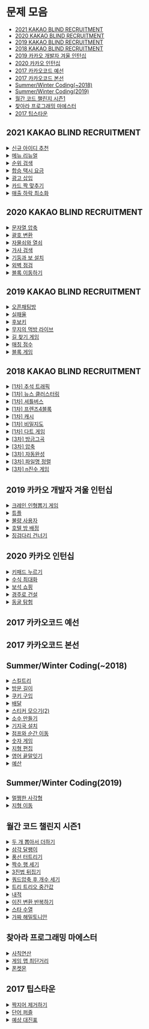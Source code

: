 # 문제 모음
* [2021 KAKAO BLIND RECRUITMENT]()
* [2020 KAKAO BLIND RECRUITMENT]()
* [2019 KAKAO BLIND RECRUITMENT]()
* [2018 KAKAO BLIND RECRUITMENT]()
* [2019 카카오 개발자 겨울 인턴십]()
* [2020 카카오 인턴십]()
* [2017 카카오코드 예선]()
* [2017 카카오코드 본선]()
* [Summer/Winter Coding(~2018)]()
* [Summer/Winter Coding(2019)]()
* [월간 코드 챌린지 시즌1]()
* [찾아라 프로그래밍 마에스터]()
* [2017 팁스타운]()



## 2021 KAKAO BLIND RECRUITMENT

<details>
    <summary><a href="https://programmers.co.kr/learn/courses/30/lessons/72410">신규 아이디 추천</a></summary>
        
```javascript
function solution(new_id) {
    let answer = new_id.toLowerCase();
    let len = 0;
    answer = answer.replace(/[^-_\.a-z0-9]/g, '');
    answer = answer.replace(/\.\.+/g, '.');
    answer = checkPeriod(answer);
    
    len = answer.length;
    if (!len) {
        answer = 'a';
    } else if (len >= 16) {
        answer = answer.slice(0, 15);
        answer = checkPeriod(answer);
    }
    
    len = answer.length;
    if (len <= 2) {
        answer = answer + answer[len - 1].repeat(3 - len);
    }
    
    return answer;
}

function checkPeriod(str) {
    str = str.replace(/^\./, '');
    str = str.replace(/\.$/, '');
    return str;
}
```
</details>

<details>
    <summary><a href="https://programmers.co.kr/learn/courses/30/lessons/72411">메뉴 리뉴얼</a></summary>
        
```javascript
function solution(orders, course) {
    let answer = Array(course.length).fill().map(() => ({max: 0}));
    let temp = '';
    let cIndex = 0;
    orders.forEach(order => {
        const subsets = getSubsets(order);
        subsets.forEach(subset => {
            cIndex = course.indexOf(subset.length);
            if (cIndex !== -1) {
                temp = subset.join('');
                answer[cIndex][temp] = answer[cIndex][temp] ? answer[cIndex][temp] + 1 : 1;
                if (answer[cIndex].max < answer[cIndex][temp]) {
                    answer[cIndex].max = answer[cIndex][temp];
                }
            }
        });
    });
    
    answer = answer.map(c => Object.entries(c).filter(v => v[0] !== 'max' && v[1] === c.max && v[1] > 1).map(([key, value]) => key)).reduce((acc, cur) => [...acc, ...cur]).sort();
    
    return answer;
}

function getSubsets(order) {
    const subsets = [];
    const len = order.length;
    const foods = order.split('').sort();
    const flags = Array(len).fill(false);

    function recursion (depth) {
        if (depth === len) {
            subsets.push(foods.filter((food, i) => flags[i]));
            return;
        }
        flags[depth] = true;
        recursion(depth + 1);
        flags[depth] = false;
        recursion(depth + 1);
    }
    recursion(0);

    return subsets;
}
```
</details>

<details>
    <summary><a href="https://programmers.co.kr/learn/courses/30/lessons/72412">순위 검색</a></summary>
        
```javascript
```
</details>

<details>
    <summary><a href="https://programmers.co.kr/learn/courses/30/lessons/72413">합승 택시 요금</a></summary>
        
```javascript
```
</details>

<details>
    <summary><a href="https://programmers.co.kr/learn/courses/30/lessons/72414">광고 삽입</a></summary>
        
```javascript
```
</details>

<details>
    <summary><a href="https://programmers.co.kr/learn/courses/30/lessons/72415">카드 짝 맞추기</a></summary>
        
```javascript
```
</details>

<details>
    <summary><a href="https://programmers.co.kr/learn/courses/30/lessons/72416">매출 하락 최소화</a></summary>
        
```javascript
```
</details>


## 2020 KAKAO BLIND RECRUITMENT

<details>
    <summary><a href="https://programmers.co.kr/learn/courses/30/lessons/60057">문자열 압축</a></summary>
        
```javascript
function solution(s) {
    const answer = [];
    const center = s.length / 2 | 0 + 1; // 1개일 경우 0이여서 탐색을 하지 못한다.
    let tempStr = '';
    let count = 0;
    let check = false;
    let sliceStr = '';
    
    for (let unit = 1; unit <= center; unit++) {
        tempStr = '';
        count = 0; 
        for (let i = 0, len = s.length; i < len; i += unit) {
            check = checkStr(s, i, unit);
            if (check) {
                count++;
            } else {
                sliceStr = s.slice(i, i + unit);
                if (count) {
                    tempStr += `${count + 1}${sliceStr}`;
                    count = 0;
                } else {
                    tempStr += sliceStr;
                }
            }
        }
        answer.push(tempStr);
    }
    
    return answer.reduce((acc, cur) => acc < cur.length ? acc : cur.length, Number.MAX_VALUE);
}

function checkStr(s, index, unit) {
    for(let i = 0; i < unit; i++) {
        if (s[index + i] !== s[index + unit + i]) {
            return false;
        }
    }
    return true;
}
```
</details>

<details>
    <summary><a href="https://programmers.co.kr/learn/courses/30/lessons/60058">괄호 변환</a></summary>
        
```javascript
const TYPE_1 = '\(';
const TYPE_2 = '\)';

function check(str) {
    let count = 0;
    for (let i = 0, len = str.length; i < len; i++) {
        if (str[i] === TYPE_1) {
            count++;
        } else {
            count--;
        }
        if (count < 0) {
            return false;
        }
    }
    return true;
}

function divide(str) {
    let index = 0;
    let count = 0;
    for (let i = 0, len = str.length; i < len; i++) {
        if (str[i] === TYPE_1) {
            count++;
        } else {
            count--;
        }
        if (count === 0) {
            index = i + 1;
            break;
        }
    }
    
    return [str.slice(0, index), str.slice(index)];
}

function convert(str) {
    let newStr = '';
    for (let i = 1, len = str.length - 1; i < len; i++) {
        if (str[i] === TYPE_1) {
            newStr += TYPE_2;
        } else {
            newStr += TYPE_1;
        }
    }
    return newStr;
}

function recursion(p) {
    if (p === '') {
        return '';
    }
    const [u, v] = divide(p);
    if (check(u)) {
        return u + recursion(v);
    } else {
        let temp = `${TYPE_1}${recursion(v)}${TYPE_2}`;
        temp += convert(u);
        return temp;
    }
}

function solution(p) {
    let answer = recursion(p);
    return answer;
}
```
</details>

<details>
    <summary><a href="https://programmers.co.kr/learn/courses/30/lessons/60059">자물쇠와 열쇠</a></summary>
        
```javascript
function rotateKey(key) {
    const len = key.length;
    const rKey = [];
    let temp = [];
    for (let x = 0; x < len; x++) {
        temp = [];
        for (let y = len - 1; y >= 0; y--) {
            temp.push(key[y][x]);      
        }
        rKey.push(temp);
    }
    return rKey;
}

function clearBoard(board) {
    for (let y = 0, yLen = board.length; y < yLen; y++) {
        for (let x = 0, xLen = board[y].length; x < xLen; x++) {
            board[y][x] = 0;
        }
    }
}

function setLock(board, M, lock) {
    for (let y = 0, yLen = lock.length; y < yLen; y++) {
        for (let x = 0, xLen = lock[y].length; x < xLen; x++) {
            board[y + M][x + M] = lock[y][x];
        }
    }
}

function setKey(board, y, x, key) {
    for (let keyY = 0, yLen = key.length; keyY < yLen; keyY++) {
        for (let keyX = 0, xLen = key[keyY].length; keyX < xLen; keyX++) {
            board[y + keyY][x + keyX] += key[keyY][keyX];
        }
    }
}

function checkLock(board, M, lock) {
    for (let y = 0, yLen = lock.length; y < yLen; y++) {
        for (let x = 0, xLen = lock[y].length; x < xLen; x++) {
            if (board[y + M][x + M] !== 1)
                return false;
        }
    }
    return true;
}

function solution(key, lock) {
    const M = key.length;
    const N = lock.length;
    const boardSize = M + M + N; 
    let board = Array.from(Array(boardSize), () => Array(boardSize));
    for (let i = 0; i < 4; i++) {
        for (let y = 0, yLen = M + N; y < yLen; y++) {
            for (let x = 0, xLen = M + N; x < xLen; x++) {
                clearBoard(board);        
                setLock(board, M, lock);  
                setKey(board, y, x, key);
                if (checkLock(board, M, lock)) {
                    return true;
                }
                // console.log(board);
            }
        }
        key = rotateKey(key);
    }
    return false;
}
```
</details>

<details>
    <summary><a href="https://programmers.co.kr/learn/courses/30/lessons/60060">가사 검색</a></summary>
        
```javascript
class Trie {
    constructor() {
        this.children = {};
        this.sum = 0;
    }

    insert(word) {
        let trie = this;
        ++this.sum;

        for (const letter of word) {
            if (typeof trie.children[letter] === 'undefined') {
                trie.children[letter] = new Trie();
            }

            trie = trie.children[letter];
            ++trie.sum;
        }
    }

    getSum(query) {
        let trie = this;
        for (const letter of query) {
            if (letter === '?') {
                return trie.sum;
            } else if (typeof trie.children[letter] === 'undefined') {
                return 0;
            }

            trie = trie.children[letter];
        }
    }
}

function solution(words, queries) {
    const tries = {};
    const reverseds = {};

    for (const word of words) {
        const length = word.length;
        if (typeof tries[length] === 'undefined') {
            tries[length] = new Trie();
            reverseds[length] = new Trie();
        }

        tries[length].insert(word);
        reverseds[length].insert([...word].reverse().join(''));
    }

    return queries.map((query) => {
        const length = query.length;
        if (typeof tries[length] === 'undefined') {
            return 0;
        }

        if (query[0] === '?') {
            return reverseds[length].getSum([...query].reverse().join(''));
        }

        return tries[length].getSum(query);
    });
}
```
</details>

<details>
    <summary><a href="https://programmers.co.kr/learn/courses/30/lessons/60061">기둥과 보 설치</a></summary>
        
```javascript
```
</details>

<details>
    <summary><a href="https://programmers.co.kr/learn/courses/30/lessons/60062">외벽 점검</a></summary>
        
```javascript
```
</details>

<details>
    <summary><a href="https://programmers.co.kr/learn/courses/30/lessons/60063">블록 이동하기</a></summary>
        
```javascript
```
</details>


## 2019 KAKAO BLIND RECRUITMENT

<details>
    <summary><a href="https://programmers.co.kr/learn/courses/30/lessons/42888">오픈채팅방 </a></summary>
        
```javascript
function solution(record) {
    let answer = [];
    let idList = {};
    let temp = [];
    
    for (let i = 0, len = record.length; i < len; i++) {
        temp = record[i].split(' ');
        if (temp[2]) {
            idList[temp[1]] = temp[2];    
        }
    }
    
    for (let i = 0, len = record.length; i < len; i++) {
        temp = record[i].split(' ');
        if (temp[0] === 'Enter') {
            answer.push(`${idList[temp[1]]}님이 들어왔습니다.`);
        } else if (temp[0] === 'Leave') {
            answer.push(`${idList[temp[1]]}님이 나갔습니다.`);
        }
    }
    return answer;
}
```
</details>

<details>
    <summary><a href="https://programmers.co.kr/learn/courses/30/lessons/42889">실패율</a></summary>
        
```javascript
function solution(N, stages) {
    let answer = new Array(N);
    let len = stages.length;
    let count = 0;
    
    stages.sort((a, b) => a - b);
    for (let ix = 1; ix <= N; ix++) {
        count = stages.filter(v => v === ix).length;
        answer[ix - 1] = {
            i: ix,
            rate: count / len || 0,
        };
        len -= count;
    }
    
    return answer.sort((a, b) => b.rate === a.rate ? a.i - b.i : b.rate - a.rate).map(v => v.i);
}
```
</details>

<details>
    <summary><a href="https://programmers.co.kr/learn/courses/30/lessons/42890">후보키</a></summary>
        
```javascript
```
</details>

<details>
    <summary><a href="https://programmers.co.kr/learn/courses/30/lessons/42891">무지의 먹방 라이브</a></summary>
        
```javascript
function solution(food_times, k) {
    food_times = food_times.map((time, i) => ({index: i + 1, time}));
    food_times.sort((a, b) => a.time - b.time);
    
    for (let i = 0, len = food_times.length; i < len; i++) {
        const foodTime = food_times[i];
        const remainLen = len - i;
        const roopTime = (foodTime.time - (i === 0 ? 0 : food_times[i - 1].time)) * remainLen;
        // console.log(roopTime);
        if (k < roopTime) {
            return food_times.slice(i).sort((a, b) => a.index - b.index)[k % remainLen].index;
        }
        k -= roopTime;
    }
    return -1;
}
```
</details>

<details>
    <summary><a href="https://programmers.co.kr/learn/courses/30/lessons/42892">길 찾기 게임</a></summary>
        
```javascript
class Node {
    constructor(x, y, index) {
        this.x = x;
        this.y = y;
        this.index = index;
        this.left = null;
        this.right = null;
    }
}

class BinaryTree {
    constructor() {
        this.root = null;
        this.answer = [[], []];
    }
    
    insert(x, y, i) {
        const node = new Node(x, y, i);
        if (!this.root) {
            this.root = node;
        } else {
            this.subInsert(this.root, node);
        }
    }
    subInsert(parent, child) {
        if (parent.x > child.x) {
            if (!parent.left) {
                parent.left = child;
            } else {
                this.subInsert(parent.left, child);
            }
        } else {
            if (!parent.right) {
                parent.right = child;
            } else {
                this.subInsert(parent.right, child);
            }
        }
    }
    preorder(node) {
        this.answer[0].push(node.index);
        if (node.left) this.preorder(node.left);
        if (node.right) this.preorder(node.right);
    }
    postorder(node) {
        if (node.left) this.postorder(node.left);
        if (node.right) this.postorder(node.right);
        this.answer[1].push(node.index);
    }
}

function solution(nodeinfo) {
    nodeinfo = nodeinfo.map((node, i) => [...node, i + 1])
    nodeinfo.sort((a, b) => {
        if (a[1] - b[1] === 0) {
            return a[0] - b[0];
        } else {
            return b[1] - a[1];
        }
    });
    
    const bTree = new BinaryTree();
    nodeinfo.forEach(([x, y, i]) => {
        bTree.insert(x, y, i);
    });
    bTree.preorder(bTree.root);
    bTree.postorder(bTree.root);
    
    return bTree.answer;
}
```
</details>

<details>
    <summary><a href="https://programmers.co.kr/learn/courses/30/lessons/42893">매칭 점수</a></summary>
        
```javascript
// 매칭 점수
function solution(word, rawPages) {
    word = word.toLowerCase();
    return rawPages
        .map((rawPage, index) => {
            const [_, url] = rawPage.match(/<meta property="og:url" content="([^"]+)"\/>/i);
            const tags = rawPage.match(/<[^>]+>/g);
            const basicScore = tags
                .reduce((raw, tag) => raw.replace(tag, ""), rawPage)
                .split(/[^a-zA-Z]/)
                .filter(w => w.toLowerCase() == word).length;
            const outUrls = tags.reduce((links, tag) => {
                const result = tag.match(/<a href="([^"]+)">/i);
                return result ? links.concat(result[1]) : links;
            }, []);

            return {
                index,
                url,
                outUrls,
                basicScore,
            };
        })
        .map((page, index, pages) => {
            page.linkScore = pages
                .filter(p => p.outUrls.some(url => url == page.url))
                .reduce((sum, p) => sum + p.basicScore/p.outUrls.length, 0);
            page.totalScore = page.linkScore + page.basicScore;
            return page;
        })
        .sort((a,b) => a.totalScore == b.totalScore ? a.index-b.index : b.totalScore - a.totalScore)[0].index;
}
```
</details>

<details>
    <summary><a href="https://programmers.co.kr/learn/courses/30/lessons/42894">블록 게임</a></summary>
        
```javascript
```
</details>


## 2018 KAKAO BLIND RECRUITMENT

<details>
    <summary><a href="https://programmers.co.kr/learn/courses/30/lessons/17676">[1차] 추석 트래픽</a></summary>
        
```javascript
function solution(lines) {
    const logTimes = [];
    const logPoints = [];
    if (lines.length === 1) {
        return 1;
    }
    lines.forEach(line => {
        const [date, time, duration] = line.split(' ');
        const [h, m, s] = time.split(':');
        // const ms = s.split('.')[1];
        const d = duration.substring(0, duration.length - 1);
        const endTime = (h * 60 * 60) + (m * 60) + +s;
        const startTime = endTime - +d + 0.001;
        logTimes.push([startTime, endTime]);
        logPoints.push(startTime, endTime);
    });
    
    let max = 0;
    logPoints.forEach(point => {
        const startTime = point;
        const endTime = point + 1;
        let count = 0;
        logTimes.forEach(logTime => {
            const [logStartTime, logEndTime] = logTime;
            if (logStartTime >= startTime && logStartTime < endTime ||
                logEndTime >= startTime && logEndTime < endTime ||
                logStartTime <= startTime && logEndTime >= endTime) {
                count++;
            } 
        });
        if (max < count) {
            max = count;
        }
    });
    return max;
}
```
</details>

<details>
    <summary><a href="https://programmers.co.kr/learn/courses/30/lessons/17677">[1차] 뉴스 클러스터링</a></summary>
        
```javascript
function solution(str1, str2) {
    const answer = 65536;
    const splitStr1 = splitStr(str1);
    const splitStr2 = splitStr(str2);
    const intersection = {};
    let intersectionCount = 0;
    
    for (let i = 0, len = splitStr1.length; i < len; i++) {
        intersection[splitStr1[i]] = intersection[splitStr1[i]] ? ++intersection[splitStr1[i]] : 1;
    }
    
    for (let i = 0, len = splitStr2.length; i < len; i++) {
        if (intersection[splitStr2[i]] > 0) {
            intersectionCount++;
            intersection[splitStr2[i]]--;
        }
    }
    
    let unionCount = splitStr1.length + splitStr2.length - intersectionCount;
    
    return unionCount ? answer * intersectionCount / unionCount | 0 : answer;
}

function splitStr(str) {
    let arr = [];
    let temp = '';
    let lowerStr = str.toLowerCase();
    for (let i = 0, len = lowerStr.length; i < len; i++) {
        if (lowerStr[i] >= 'a' && lowerStr[i] <= 'z' && lowerStr[i + 1] >= 'a' && lowerStr[i + 1] <= 'z') {
            arr.push(lowerStr[i] + lowerStr[i + 1]);
        }
    }
    return arr;
}
```
</details>

<details>
    <summary><a href="https://programmers.co.kr/learn/courses/30/lessons/17678">[1차] 셔틀버스</a></summary>
        
```javascript
function getMinutes(time) {
    const [h, m] = time.split(':');
    return h * 60 + m * 1;
}

function getTimes(minutes) {
    const h = (minutes / 60 | 0) + "";
    const m = (minutes % 60) + "";
    
    return `${h.padStart(2, '0')}:${m.padStart(2, '0')}`;
}

function solution(n, t, m, timetable) {
    // 셔틀 운행 횟수 n, 셔틀 운행 간격 t, 한 셔틀에 탈 수 있는 최대 크루 수 m
    let startTime = 9 * 60;
    const lastTime = startTime + (n - 1) * t;
    let crews = timetable.map(getMinutes).filter(time => time <= lastTime).sort((a, b) => a - b);
    
    while (startTime <= lastTime) {
        if (!crews.length) {
            return getTimes(lastTime);
        }
        
        if (startTime === lastTime) {
            if (crews.length >= m) {
                return getTimes(crews[m - 1] - 1);
            } else {
                return getTimes(startTime);
            }
        }
        let count = crews.filter(time => time <= startTime).length;
        count = count > m ? m : count;
        // console.log(count);
        
        crews.splice(0, count);
        startTime += t;
    }
}
```
</details>

<details>
    <summary><a href="https://programmers.co.kr/learn/courses/30/lessons/17679">[1차] 프렌즈4블록</a></summary>
        
```javascript
function solution(m, n, board) {
    board = board.map(row => row.split(''));
    let clearBlockList = [];
    while(1) {
        clearBlockList = checkBoard();
    
        if (!clearBlockList.length) {
            return board.reduce((acc, cur) => acc + cur.filter(v => v === '').length, 0);
        } else {
            // console.log(clearBlockList);
            for (let i = 0, len = clearBlockList.length; i < len; i++) {
                clearBlock(clearBlockList[i]);
            }
            // console.log(board);
            for (let y = board.length - 1; y > 0; y--) {
                for (let x = board[y].length - 1; x >= 0; x--) {
                    if (board[y][x] === '') {
                        dropBlock(y, x);
                    }
                }
            }
            // console.log(board);
        }
    }
    
    function checkBoard() {
        const boardCoord = [];
        for (let y = 1, yLen = board.length; y < yLen; y++) {
            for (let x = 1, xLen = board[y].length; x < xLen; x++) {
                if (checkBlock(y, x)) {
                    boardCoord.push([y, x]);
                }
            }
        }
        return boardCoord;
    }

    function checkBlock(y, x) {
        const block = board[y][x];
        if (block === '') {
            return false;
        }
        if (block === board[y - 1][x - 1] && 
            block === board[y - 1][x] &&
            block === board[y][x - 1]) {
            return true;
        }
    }
    
    function clearBlock(coord) {
        const [y, x] = coord;
        board[y - 1][x - 1] = '';
        board[y - 1][x] = '';
        board[y][x - 1] = '';
        board[y][x] = '';
    }
    
    function dropBlock(y, x) {
        let index = y;
        while(index > 0) {
            index--;
            if (board[index][x] !== '') {
                // console.log(y, x, board[y][x], index, x, board[index][x]);
                board[y][x] = board[index][x];
                board[index][x] = '';
                break;
            }
        }
    }
}
```
</details>

<details>
    <summary><a href="https://programmers.co.kr/learn/courses/30/lessons/17680">[1차] 캐시</a></summary>
        
```javascript
function solution(cacheSize, cities) {
    let answer = 0;
    let cache = [];
    let cacheIndex = -1;
    let city = '';
    
    for (let i = 0, len = cities.length; i < len; i++) {
        city = cities[i].toLowerCase();
        cacheIndex = cache.indexOf(city);
        if (cacheIndex >= 0) {
            answer++;
            cache.splice(cacheIndex, 1);
        } else {
            answer+=5;
        }
        cache.unshift(city);
        if (cache.length > cacheSize) {
            cache.pop();
        }
    }
    return answer;
}
```
</details>

<details>
    <summary><a href="https://programmers.co.kr/learn/courses/30/lessons/17681">[1차] 비밀지도</a></summary>
        
```javascript
function solution(n, arr1, arr2) {
    let answer = [];
    let temp = "";
    let len = 0;
    for(let ix = 0; ix < n; ix++) {
        temp = (arr1[ix] | arr2[ix]).toString(2);
        len = temp.length;
        if (len < n) {
            temp = "0".repeat(n - len) + temp;
        }
        answer.push(temp.split("").map(v => v === "1" ? "#" : " ").join(""));
    }
    return answer;
}
```
</details>

<details>
    <summary><a href="https://programmers.co.kr/learn/courses/30/lessons/17682">[1차] 다트 게임</a></summary>
        
```javascript
function solution(dartResult) {
    let answer = ['', '', ''];
    let i = 0;
    let temp = 0;
    dartResult.split('').forEach(v => {
        if (v >= '0' && v <= '9') {
            answer[i] += v;
        } else {
            temp = answer[i];
            if (v === 'S') {
                i++;
            } else if (v === 'D') {
                answer[i] = temp ** 2;
                i++;
            } else if (v === 'T') {
                answer[i] = temp ** 3;
                i++;
            } else if (v === '*') {
                if (answer[i - 2]) {
                    answer[i - 2] *= 2;
                }
                answer[i - 1] *=2;
            } else if (v === '#') {
                answer[i - 1] = -answer[i - 1]
            }
        }
    })
    
    return answer.reduce((acc, cur) => acc + +cur, 0);
}
```
</details>

<details>
    <summary><a href="https://programmers.co.kr/learn/courses/30/lessons/17683">[3차] 방금그곡</a></summary>
        
```javascript
function solution(m, musicinfos) {
    let answer = [];
    let info = [];
    let startTime = [];
    let endTime = [];
    let time = 0;
    let sound = [];
    for (let i = 0, len = musicinfos.length; i < len; i++) {
        info = musicinfos[i].split(',');
        startTime = info[0].split(':');
        endTime = info[1].split(':');
        time = (endTime[0] - startTime[0]) * 60 + (endTime[1] - startTime[1]),
        sound = scaleUpSound(time, convertSound(info[3]));
        answer.push({
            index: i,
            time, 
            answer: info[2],
            sound,
        });
    }
    m = convertSound(m);
    
    answer = answer.filter(ans => ans.sound.includes(m));
    if (answer.length) {
        answer.sort((a, b) => {
            if (a.time < b.time) {
                return 1;
            } else if (a.time > b.time) {
                return -1;
            } else {
                return a.index - b.index;
            }
        });
        // console.log(answer);
        return answer[0].answer;
    } else {
        return '(None)';
    }
}

function convertSound(str) {
    // A, B, C, D, E, F, G, A#   , C#   , D#   , F#   , G#,
    // A, B, C, D, E, F, G, A + 7, C + 7, D + 7, F + 7, G + 7
    let convertStr = '';
    for (let i = 0, len = str.length; i < len; i++) {
        if (str[i + 1] === '#') {
            convertStr += String.fromCharCode(str[i].charCodeAt(0) + 7);
            i++;
        } else {
            convertStr += str[i];
        }
    }
    
    return convertStr;
}

function splitSound(str) {
    let arr = [];
    let tempStr = '';
    
    for (let i = 0, len = str.length; i < len; i++) {
        if (tempStr && str[i] >= 'A' && str[i] <= 'G') {
            arr.push(tempStr);
            tempStr = '';
        } 
        tempStr += str[i];
    }
    if (tempStr) {
        arr.push(tempStr);
    }

    return arr;
}

function scaleUpSound(time, sound) {
    let str = '';
    let soundLen = sound.length;
    for (let i = 0; i < time; i++) {
        str += sound[i % soundLen];
    }
    
    return str;
}
```
</details>

<details>
    <summary><a href="https://programmers.co.kr/learn/courses/30/lessons/17684">[3차] 압축</a></summary>
        
```javascript
function solution(msg) {
    let answer = [];
    let objIndex = {};
    let alphabet = '';
    let curStr = '';
    let index = 27;
    // init
    for (let i = 1; i <= 26; i++) {
        alphabet = String.fromCharCode(65 + (i - 1));
        objIndex[alphabet] = i;
    }
    
    for (let i = 0, len = msg.length; i <= len; i++) {
        if (!objIndex[curStr + msg[i]]) {
            answer.push(objIndex[curStr]);
            objIndex[curStr + msg[i]] = index++;
            curStr = '';
        }
        curStr += msg[i];
    }

    return answer;
}
```
</details>

<details>
    <summary><a href="https://programmers.co.kr/learn/courses/30/lessons/17685">[3차] 자동완성</a></summary>
        
```javascript
```
</details>

<details>
    <summary><a href="https://programmers.co.kr/learn/courses/30/lessons/17686">[3차] 파일명 정렬</a></summary>
        
```javascript
function solution(files) {
    let answer = [];
    
    for (let i = 0, len = files.length; i < len; i++) {
        const regexr = /\d+/;
        const match = files[i].match(regexr);
        const head = (files[i].slice(0, match.index)).toLowerCase();
        const number = +match[0];
        answer.push({
            index: i,
            head,
            number,
            fileName: files[i],
        });
    }
    
    answer.sort((a, b) => {
        const sortByHead = (a.head).localeCompare(b.head);
        if (sortByHead === 0) {
            const sortByNumber = a.number - b.number;
            if (sortByNumber === 0) {
                return a.index - b.index;
            }
            return sortByNumber;
        }
        return sortByHead;
    })
    
    return answer.map(v => v.fileName);
}
```
</details>

<details>
    <summary><a href="https://programmers.co.kr/learn/courses/30/lessons/17687">[3차] n진수 게임</a></summary>
        
```javascript
function solution(n, t, m, p) {
    let answer = '';
    let maxLen = t * m;
    let temp = '';
    let num = 0;
    while(temp.length < maxLen) {
        temp += num.toString(n);
        num++;
    }
    temp = temp.toUpperCase();
    for (let i = 0; i < t; i++) {
        answer += temp[i * m + p - 1];
    }
    return answer;
}
```
</details>


## 2019 카카오 개발자 겨울 인턴십

<details>
    <summary><a href="https://programmers.co.kr/learn/courses/30/lessons/64061">크레인 인형뽑기 게임</a></summary>
        
```javascript
function solution(board, moves) {
    const basket = [];
    let answer = 0;
    let temp = 0;
    let len = 0;
    
    moves.forEach(v => {
        len = board.length;
        for(let i = 0; i < len; i++) {
            temp = board[i][v - 1];
            if (temp && temp !== 0) {
                basket.push(temp);
                board[i][v - 1] = 0;
                break;
            }
        }
        
        while(1) {
            len = basket.length;
            if (len > 1) {
                if (basket[len - 1] === basket[len - 2]) {
                    answer += 2;
                    basket.pop();
                    basket.pop();
                } else {
                    break;
                }
            } else {
                break;
            }
        }
    });
    
    return answer;
}
```
</details>

<details>
    <summary><a href="https://programmers.co.kr/learn/courses/30/lessons/64065">튜플</a></summary>
        
```javascript
function solution(s) {
    const obj = {};
    s = (s.replace(/[{}]/g, '').split(',')).forEach(v => {
        obj[v] = obj[v] ? ++obj[v] : 1;
    });
    return Object.entries(obj).sort((a, b) => b[1] - a[1]).map(v => +v[0]);
}
```
</details>

<details>
    <summary><a href="https://programmers.co.kr/learn/courses/30/lessons/64064">불량 사용자</a></summary>
        
```javascript
```
</details>

<details>
    <summary><a href="https://programmers.co.kr/learn/courses/30/lessons/64063">호텔 방 배정</a></summary>
        
```javascript
```
</details>

<details>
    <summary><a href="https://programmers.co.kr/learn/courses/30/lessons/64062">징검다리 건너기</a></summary>
        
```javascript
function solution(stones, k) {
    let left = 1;
    let right = 200000000;
    
    function checkStone(mid) {
        let step = 0;
        for (let i = 0, len = stones.length; i < len; i++) {
            if (stones[i] < mid) {
                step++;
            } else {
                step = 0;
            }
            if (step >= k) {
                return false;
            }
        }
        return true;
    }
    
    while(left < right - 1) {
        let mid = (left + right) / 2 | 0;
        if (checkStone(mid)) {
            left = mid;
        } else {
            right = mid;
        }
    }
    
    return left;
}
```
</details>


## 2020 카카오 인턴십

<details>
    <summary><a href="https://programmers.co.kr/learn/courses/30/lessons/67256">키패드 누르기</a></summary>
        
```javascript
function solution(numbers, hand) {
    const keyIndex = {
        '1': 3, '2': 3, '3': 3,
        '4': 2, '5': 2, '6': 2,
        '7': 1, '8': 1, '9': 1,
        '*': 0, '0': 0, '#': 0,
    };
    let left = '*';
    let right = '#';
    let answer = '';
    let num = -1;
    let numIndex = -1;
    let leftGap = -1;
    let rightGap = -1;
    
    for (let i = 0, len = numbers.length; i < len; i++) {
        num = numbers[i];
        if (num === 1 || num === 4 || num === 7) {
            answer += 'L';
            left = num;
        } else if (num === 3 || num === 6 || num === 9) {
            answer += 'R';
            right = num;
        } else {
            numIndex = keyIndex[num];
            leftGap = Math.abs(numIndex - keyIndex[left]);
            if (left === 1 || left === 4 || left === 7 || left === '*') {
                leftGap++;
            }
            rightGap = Math.abs(numIndex - keyIndex[right]);
            if (right === 3 || right === 6 || right === 9 || right === '#') {
                rightGap++;
            }
            if (leftGap < rightGap) {
                answer += 'L';
                left = num;
            } else if (leftGap > rightGap) {
                answer += 'R';
                right = num;
            } else {
                if (hand === 'left') {
                    answer += 'L';
                    left = num;
                } else {
                    answer += 'R';
                    right = num;
                }
            }
        }
    }
    return answer;
}
```
</details>

<details>
    <summary><a href="https://programmers.co.kr/learn/courses/30/lessons/67257">수식 최대화</a></summary>
        
```javascript
```
</details>

<details>
    <summary><a href="https://programmers.co.kr/learn/courses/30/lessons/67258">보석 쇼핑</a></summary>
        
```javascript
function solution(gems) {
    let len = gems.length;
    let answer = [0, len - 1];
    let start = 0;
    let end = 0;
    let count = new Set(gems).size;
    let gemsMap = new Map();
    let gem = '';
    let temp = '';
    
    gemsMap.set(gems[0], 1);
    // console.log(count);
    
    while(end < len && start <= end) {
        if (gemsMap.size === count) {
            if(answer[1] - answer[0] > end - start) {
                answer = [start, end];
            }
            gem = gems[start];
            temp = gemsMap.get(gem);
            temp > 1 ? gemsMap.set(gem, --temp) : gemsMap.delete(gem);
            start++;
        } else {
            end++;
            gem = gems[end];
            temp = gemsMap.get(gem);
            temp ? gemsMap.set(gem, ++temp) : gemsMap.set(gem, 1);
        }
        // console.log(start, end, gemsMap.size);
    }
    
    return [answer[0] + 1, answer[1] + 1];
}
```
</details>

<details>
    <summary><a href="https://programmers.co.kr/learn/courses/30/lessons/67259">경주로 건설</a></summary>
        
```javascript
class Road {
    constructor(x, y, cost, dir) {
        this.x = x;
        this.y = y;
        this.cost = cost;
        this.dir = dir;
    }
}

function solution(board) {
    let answer = Number.MAX_VALUE;
    const directions = [
        { x: -1, y: 0 },
        { x: 0, y: -1 },
        { x: 1, y: 0 }, 
        { x: 0, y: 1 }, 
    ];
    const len = board.length;
    bfs (0, 0, 0, -1);
    return answer;
    
    function bfs(x, y, cost, dir) {
        const q = [new Road(x, y, cost, dir)];
        board[0][0] = 1;
        while(q.length) {
            // console.log(q);
            const temp = q.shift();
            if (temp.x === len - 1 && temp.y === len - 1) {
                answer = Math.min(answer, temp.cost);
            }
            
            for (let i = 0; i < 4; i++) {
                const newX = temp.x + directions[i].x;
                const newY = temp.y + directions[i].y;
                if (newX >= 0 && newX < len &&
                    newY >= 0 && newY < len &&
                    board[newY][newX] !== 1) {
                    let newCost = 0;
                    if (temp.dir === -1 || temp.dir === i) {
                        newCost = temp.cost + 100;
                    } else {
                        newCost = temp.cost + 600;
                    }
                    
                    if (board[newY][newX] === 0 || board[newY][newX] >= newCost) {
                        board[newY][newX] = newCost;
                        q.push(new Road(newX, newY, newCost, i));
                    }
                }
            }
        }
    }
}
```
</details>

<details>
    <summary><a href="https://programmers.co.kr/learn/courses/30/lessons/67260">동굴 탐험</a></summary>
        
```javascript
```
</details>


## 2017 카카오코드 예선




## 2017 카카오코드 본선




## Summer/Winter Coding(~2018)

<details>
    <summary><a href="https://programmers.co.kr/learn/courses/30/lessons/49993">스킬트리</a></summary>
        
```javascript
function solution(skill, skill_trees) {
    let answer = 0;
    let index = 1;
    let skillObj = {};
    let checkSkill = true;
    
    skill.split('').forEach((v, i) => {
        skillObj[v] = ++i;
    });
    
    skill_trees.forEach(v => {
        index = 1;
        checkSkill = true;
        for (let ix = 0, len = v.length; ix < len; ix++) {
            if (skillObj[v[ix]]) {
                if (skillObj[v[ix]] == index) {
                    ++index;
                } else {
                    checkSkill = false;
                    break;
                }
            }
        }
        if (checkSkill) {
            answer++;
        }
    });
    
    return answer;
}
```
</details>

<details>
    <summary><a href="https://programmers.co.kr/learn/courses/30/lessons/49994">방문 길이</a></summary>
        
```javascript
```
</details>

<details>
    <summary><a href="https://programmers.co.kr/learn/courses/30/lessons/49995">쿠키 구입</a></summary>
        
```javascript
function solution(cookie) {
    let len = cookie.length;
    let answer = [];
    let left = 0;
    let right = 0;
    let leftIndex = 0;
    let rightIndex = 0;
    
    for (let i = 0; i < len - 1; i++) {
        leftIndex = 0;
        rightIndex = len - 1;
        left = getCookieCount(leftIndex, i);
        right = getCookieCount(i + 1, rightIndex)
        while(leftIndex !== rightIndex) {
            if (left > right) {
                left -= cookie[leftIndex];
                leftIndex++;
                // console.log(left, right, leftIndex, rightIndex);
            }
            else if (left < right) {
                right -= cookie[rightIndex];
                rightIndex--;
                // console.log(left, right, leftIndex, rightIndex);
            } else {
                answer.push(left);
                break;
            }
        }
    }
    function getCookieCount(left, right) {
        let total = 0;
        for (let i = left; i <= right; i++) {
            total += cookie[i];
        }
        return total;
    }
    // console.log(answer);
    return answer.length ? Math.max(...answer) : 0;
}
```
</details>

<details>
    <summary><a href="https://programmers.co.kr/learn/courses/30/lessons/12978">배달</a></summary>
        
```javascript
```
</details>

<details>
    <summary><a href="https://programmers.co.kr/learn/courses/30/lessons/12971">스티커 모으기(2)</a></summary>
        
```javascript
```
</details>

<details>
    <summary><a href="https://programmers.co.kr/learn/courses/30/lessons/12977">소수 만들기</a></summary>
        
```javascript
function solution(nums) {
    let answer = 0;
    let temp = 10000;
    let primeNumber = Array(temp).fill(true);
    primeNumber[0] = false;
    primeNumber[1] = false;
    
    for (let i = 2, len = Math.sqrt(temp); i <= len; i++) {
        if (!primeNumber[i])
            continue;
    
        for (let j = i + i; j <= temp; j +=i) {
            primeNumber[j] = false;
        }
    }
    
    for (let i = 0, len = nums.length; i < len - 2; i++) {
        for (let j = i + 1; j < len - 1; j++) {
            for (let k = j + 1; k < len; k++) {
                if (primeNumber[nums[i] + nums[j] + nums[k]]) {
                    answer++;
                }
            }
        }
    }
    
    return answer;
}
```
</details>

<details>
    <summary><a href="https://programmers.co.kr/learn/courses/30/lessons/12979">기지국 설치</a></summary>
        
```javascript
```
</details>

<details>
    <summary><a href="https://programmers.co.kr/learn/courses/30/lessons/12980">점프와 순간 이동</a></summary>
        
```javascript
function solution(n)
{
    let answer = 0;
    
    while(n !== 0) {
        while(n % 2 === 0) {
            n /= 2;
        }
        n--;
        answer++;
    }
    return answer;
}
```
</details>

<details>
    <summary><a href="https://programmers.co.kr/learn/courses/30/lessons/12987">숫자 게임</a></summary>
        
```javascript
```
</details>

<details>
    <summary><a href="https://programmers.co.kr/learn/courses/30/lessons/12984">지형 편집</a></summary>
        
```javascript
```
</details>

<details>
    <summary><a href="https://programmers.co.kr/learn/courses/30/lessons/12981">영어 끝말잇기</a></summary>
        
```javascript
function solution(n, words) {
    let objWords = {};
    objWords[words[0]] = 1;
    let lastAlphabet = words[0][words[0].length - 1];
    let check = true;
    
    for (let ix = 1, len = words.length; ix < len; ix++) {
        if (objWords[words[ix]]) {
            check = false;
        }
        if (lastAlphabet !== words[ix][0]) {
            check = false;
        }
        if (!check) {
            return [ix % n + 1, Math.ceil((ix + 1) / n)];
        }
        objWords[words[ix]] = 1;
        lastAlphabet = words[ix][words[ix].length - 1];
    }

    return [0, 0];
}
```
</details>

<details>
    <summary><a href="https://programmers.co.kr/learn/courses/30/lessons/12982">예산</a></summary>
        
```javascript
function solution(d, budget) {
    let total = 0;
    let len = d.length;
    d.sort((a, b) => a - b);
    for (let ix = 0; ix < len; ix++) {
        total += d[ix];
        if (total > budget) {
            return ix;
        }
    }
    return len;
}
```
</details>



## Summer/Winter Coding(2019)

<details>
    <summary><a href="https://programmers.co.kr/learn/courses/30/lessons/62048">멀쩡한 사각형</a></summary>
        
```javascript
function solution(w, h) {
    const _gcd = gcd(w, h);
    
    return (w * h) - (w / _gcd + h / _gcd - 1) * _gcd;
}

function gcd (a, b) {
    return !b ? a : gcd(b, a % b);
}
```
</details>

<details>
    <summary><a href="https://programmers.co.kr/learn/courses/30/lessons/62050">지형 이동</a></summary>
        
```javascript
```
</details>


## 월간 코드 챌린지 시즌1

<details>
    <summary><a href="https://programmers.co.kr/learn/courses/30/lessons/68644">두 개 뽑아서 더하기</a></summary>
        
```javascript
function solution(numbers) {
    let answer = new Set();
    for (let i = 0, len = numbers.length; i < len - 1; i++) {
        for (let j = i + 1; j < len; j++) {
            answer.add(numbers[i] + numbers[j]);
        }
    }
    
    return Array.from(answer).sort((a, b) => a - b);
}
```
</details>

<details>
    <summary><a href="https://programmers.co.kr/learn/courses/30/lessons/68645">삼각 달팽이</a></summary>
        
```javascript
function solution(n) {
    let answer = Array.from(Array(n), (v, i) => Array(i + 1).fill(0));
    let total = answer.reduce((acc, cur) => acc + cur.length, 0);
    let level = 0;
    let index = 0;
    let val = 1;
    let type = 'down'; // down, right, up
    
    while (val <= total) {
        switch(type) {
            case 'down':
                index = answer[level].indexOf(0);
                answer[level][index] = val;
                level++;
                
                if (level === answer.length || answer[level].indexOf(0) === -1) {
                    type = 'right';
                    level--;
                }
                break;
            case 'right':
                index = answer[level].indexOf(0);
                answer[level][index] = val;
                
                if (answer[level].indexOf(0) === -1) {
                    type = 'up';
                    level--;
                }
                break;
            case 'up':
                index = answer[level].lastIndexOf(0);
                answer[level][index] = val;
                level--;
                
                if (level === 0 || answer[level].indexOf(0) === -1) {
                    type = 'down';
                    level+=2;
                }
                break;
        }
        val++;
    }
    
    return answer.reduce((acc, cur) => [...acc, ...cur], []);
}
```
</details>

<details>
    <summary><a href="https://programmers.co.kr/learn/courses/30/lessons/68646">풍선 터트리기</a></summary>
        
```javascript
```
</details>

<details>
    <summary><a href="https://programmers.co.kr/learn/courses/30/lessons/68647">짝수 행 세기</a></summary>
        
```javascript
```
</details>

<details>
    <summary><a href="https://programmers.co.kr/learn/courses/30/lessons/68935">3진법 뒤집기</a></summary>
        
```javascript
function solution(n) {
    return Number.parseInt(n.toString(3).split('').reverse().join(''), 3);
}
```
</details>

<details>
    <summary><a href="https://programmers.co.kr/learn/courses/30/lessons/68936">쿼드압축 후 개수 세기</a></summary>
        
```javascript
function solution(arr) {    
    let answer = [0, 0];
    checkNum(0, 0, arr.length);
    
    function checkNum(y, x, size) {
        if (size === 1) {
            answer[arr[y][x]]++;
            return;
        }
        
        let temp = arr[y][x];
        for (let ty = y; ty < y + size; ty++) {
            for (let tx = x; tx < x + size; tx++) {
                if (temp !== arr[ty][tx]) {
                    size /= 2;
                    checkNum(y, x, size);
                    checkNum(y, x + size, size);
                    checkNum(y + size, x, size);
                    checkNum(y + size, x + size, size);
                    return;
                }
            }
        }
        // console.log(y, x, size);
        answer[arr[y][x]]++;
    }
    return answer;
}
```
</details>

<details>
    <summary><a href="https://programmers.co.kr/learn/courses/30/lessons/68937">트리 트리오 중간값</a></summary>
        
```javascript
```
</details>

<details>
    <summary><a href="https://programmers.co.kr/learn/courses/30/lessons/70128">내적</a></summary>
        
```javascript
function solution(a, b) {
    return a.reduce((acc, cur, i) => acc + cur * b[i], 0);
}
```
</details>

<details>
    <summary><a href="https://programmers.co.kr/learn/courses/30/lessons/70129">이진 변환 반복하기</a></summary>
        
```javascript
function solution(s) {
    let repeatCount = 0;
    let removeCount = 0;
    let temp = "";
    
    while(s != 1) {
        repeatCount++;
        temp = s.split("").reduce((acc, cur) => cur > 0 ? acc + cur : acc, "");
        removeCount += s.length - temp.length;
        s = temp.length.toString(2);
    }
    
    return [repeatCount, removeCount];
}
```
</details>

<details>
    <summary><a href="https://programmers.co.kr/learn/courses/30/lessons/70130">스타 수열</a></summary>
        
```javascript
```
</details>

<details>
    <summary><a href="https://programmers.co.kr/learn/courses/30/lessons/70132">가짜 해밀토니안</a></summary>
        
```javascript
```
</details>


## 찾아라 프로그래밍 마에스터

<details>
    <summary><a href="https://programmers.co.kr/learn/courses/30/lessons/1843">사칙연산</a></summary>
        
```javascript
```
</details>

<details>
    <summary><a href="https://programmers.co.kr/learn/courses/30/lessons/1844">게임 맵 최단거리</a></summary>
        
```javascript
```
</details>

<details>
    <summary><a href="https://programmers.co.kr/learn/courses/30/lessons/1845">폰켓몬</a></summary>
        
```javascript
function solution(nums) {
    let answer = {};
    nums.forEach(v => answer[v] = 1);
    const len = Object.keys(answer).length
    return nums.length / 2 < len ? nums.length / 2 : len;
}
```
</details>



## 2017 팁스타운

<details>
    <summary><a href="https://programmers.co.kr/learn/courses/30/lessons/12973">짝지어 제거하기</a></summary>
        
```javascript
```
</details>

<details>
    <summary><a href="https://programmers.co.kr/learn/courses/30/lessons/12983">단어 퍼즐</a></summary>
        
```javascript
```
</details>

<details>
    <summary><a href="https://programmers.co.kr/learn/courses/30/lessons/12985">예상 대진표</a></summary>
        
```javascript
function solution(n,a,b)
{
    let answer = 1;
    a--;
    b--;
    
    while(1) {
        a = a / 2 | 0;
        b = b / 2 | 0;
        if (a === b) {
            return answer;
        }
        answer++;
    }
}
```
</details>
